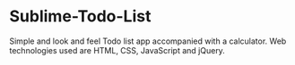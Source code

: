 # Sublime-Todo-List
Simple and look and feel Todo list app accompanied with a calculator.
Web technologies used are HTML, CSS, JavaScript and jQuery.
